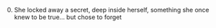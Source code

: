 0. She locked away a secret, deep inside herself, something she once knew to be true... but chose to forget 

